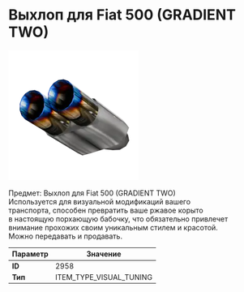 # Выхлоп для Fiat 500 (GRADIENT TWO)

![Item Image](../img/2958.webp?raw=true)

Предмет: Выхлоп для Fiat 500 (GRADIENT TWO)<br>Используется для визуальной модификаций вашего<br>транспорта, способен превратить ваше ржавое корыто<br>в настоящую порхающую бабочку, что обязательно привлечет<br>внимание прохожих своим уникальным стилем и красотой.<br>Можно передавать и продавать.


| Параметр | Значение |
|----------|----------|
| **ID** | 2958 |
| **Тип** | ITEM_TYPE_VISUAL_TUNING |

